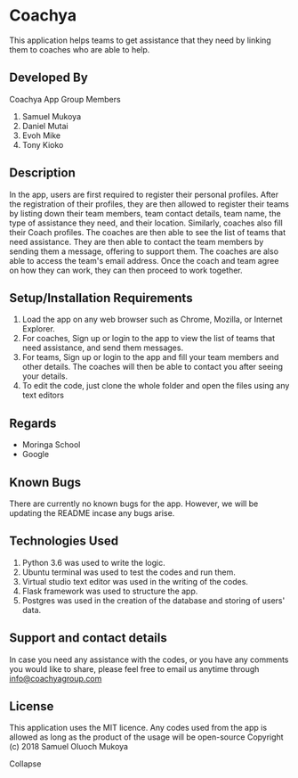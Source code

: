 # Coachya
This application helps teams to get assistance that they need by linking them to coaches who are able to help.

## Developed By
Coachya App Group Members
1. Samuel Mukoya
2. Daniel Mutai
3. Evoh Mike
4. Tony Kioko

## Description
In the app, users are first required to register their personal profiles. After the registration of their profiles, they are then allowed to register their teams by listing down their team members, team contact details, team name, the type of assistance they need, and their location. Similarly, coaches also fill their Coach profiles. The coaches are then able to see the list of teams that need assistance. They are then able to contact the team members by sending them a message, offering to support them. The coaches are also able to access the team's email address. Once the coach and team agree on how they can work, they can then proceed to work together.

## Setup/Installation Requirements
1. Load the app on any web browser such as Chrome, Mozilla, or Internet Explorer.
2. For coaches, Sign up or login to the app to view the list of teams that need assistance, and send them messages.
3. For teams, Sign up or login to the app and fill your team members and other details. The coaches will then be able to contact you after seeing your details.
4. To edit the code, just clone the whole folder and open the files using any text editors

## Regards
- Moringa School
- Google

## Known Bugs
There are currently no known bugs for the app. However, we will be updating the README incase any bugs arise.

## Technologies Used
1. Python 3.6 was used to write the logic.
2. Ubuntu terminal was used to test the codes and run them.
3. Virtual studio text editor was used in the writing of the codes.
4. Flask framework was used to structure the app.
5. Postgres was used in the creation of the database and storing of users' data.

## Support and contact details
In case you need any assistance with the codes, or you have any comments you would like to share, please feel free to email us anytime through info@coachyagroup.com
## License
This application uses the MIT licence. Any codes used from the app is allowed as long as the product of the usage will be open-source Copyright (c) 2018 Samuel Oluoch Mukoya



Collapse 

